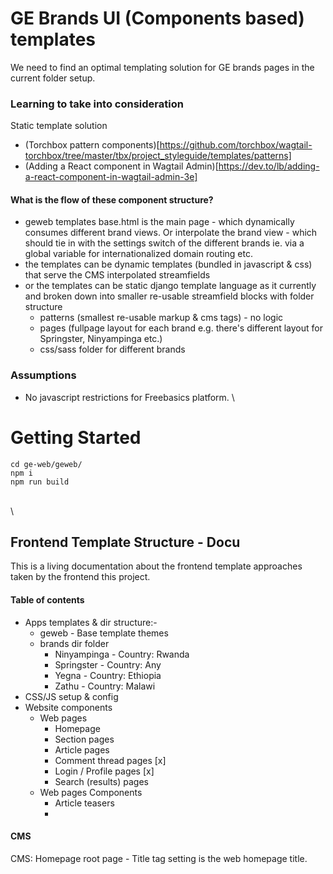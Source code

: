 # GE Brands UI (Components based) templates

We need to find an optimal templating solution for GE brands pages in the current folder setup.


### Learning to take into consideration

Static template solution
* (Torchbox pattern components)[https://github.com/torchbox/wagtail-torchbox/tree/master/tbx/project_styleguide/templates/patterns]
* (Adding a React component in Wagtail Admin)[https://dev.to/lb/adding-a-react-component-in-wagtail-admin-3e]
#### What is the flow of these component structure?

- geweb templates base.html is the main page - which dynamically consumes different brand views. Or interpolate the brand view - which should tie in with the settings switch of the different brands ie. via a global variable for internationalized domain routing etc.
- the templates can be dynamic templates (bundled in javascript & css)  that serve the CMS interpolated streamfields 
- or the templates can be static django template language as it currently and broken down into smaller re-usable streamfield blocks with folder structure 
    - patterns (smallest re-usable markup & cms tags) - no logic 
    - pages (fullpage layout for each brand e.g. there's different layout for Springster, Ninyampinga etc.)
    - css/sass folder for different brands


### Assumptions 
- No javascript restrictions for Freebasics platform.
\

# Getting Started
```
cd ge-web/geweb/
npm i
npm run build
```
\
\

## Frontend Template Structure - Docu

This is a living documentation about the frontend template approaches taken by the frontend this project.

#### Table of contents
* Apps templates & dir structure:-
    * geweb - Base template themes
    * brands dir folder
        * Ninyampinga - Country: Rwanda
        * Springster - Country: Any
        * Yegna - Country: Ethiopia
        * Zathu - Country: Malawi
* CSS/JS setup & config 
* Website components 
    * Web pages 
        * Homepage
        * Section pages
        * Article pages
        * Comment thread pages [x]
        * Login / Profile pages [x]
        * Search (results) pages
    * Web pages Components
        * Article teasers 
        * 

#### CMS

CMS: Homepage root page - Title tag setting is the web homepage title.